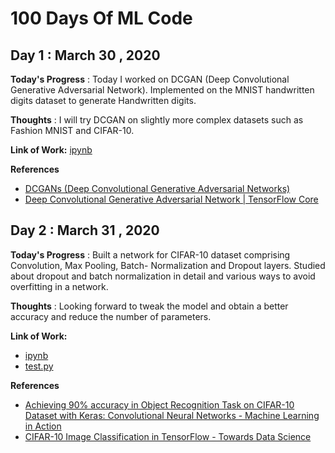 # 100 Days Of ML Code


## Day 1 : March 30 , 2020
 
**Today's Progress** : Today I worked on DCGAN (Deep Convolutional Generative Adversarial Network). Implemented on the MNIST handwritten digits dataset to generate Handwritten digits.

**Thoughts** : I will try DCGAN on slightly more complex datasets such as Fashion MNIST and CIFAR-10.

**Link of Work:**  [ipynb](https://github.com/AvikantSrivastava/100-days-of-ML-Code/blob/master/Day1%20:%20MNIST%20GAN/mnist_gan.ipynb)

**References** 
  - [DCGANs (Deep Convolutional Generative Adversarial Networks)](https://towardsdatascience.com/dcgans-deep-convolutional-generative-adversarial-networks-c7f392c2c8f8)
  - [Deep Convolutional Generative Adversarial Network  |  TensorFlow Core](https://www.tensorflow.org/tutorials/generative/dcgan)
  


## Day 2 : March 31 , 2020

**Today's Progress** : Built a network for CIFAR-10 dataset comprising Convolution, Max Pooling, Batch- Normalization and Dropout layers.
Studied about dropout and batch normalization in detail and various ways to avoid overfitting in a network.

**Thoughts** : Looking forward to tweak the model and obtain a better accuracy and reduce the number of parameters. 

**Link of Work:** 
- [ipynb](https://github.com/AvikantSrivastava/100-days-of-ML-Code/blob/master/Day2%20:%20CIFAR-10/cifar10.ipynb)
- [test.py](https://github.com/AvikantSrivastava/100-days-of-ML-Code/blob/master/Day2%20:%20CIFAR-10/test1.py)


**References**
- [Achieving 90% accuracy in Object Recognition Task on CIFAR-10 Dataset with Keras: Convolutional Neural Networks - Machine Learning in Action	](https://appliedmachinelearning.blog/2018/03/24/achieving-90-accuracy-in-object-recognition-task-on-cifar-10-dataset-with-keras-convolutional-neural-networks/)
- [CIFAR-10 Image Classification in TensorFlow - Towards Data Science	](https://towardsdatascience.com/cifar-10-image-classification-in-tensorflow-5b501f7dc77c)



<!-- tools to edit markdown -->
<!-- http://tools.buzzstream.com/meta-tag-extractor -->